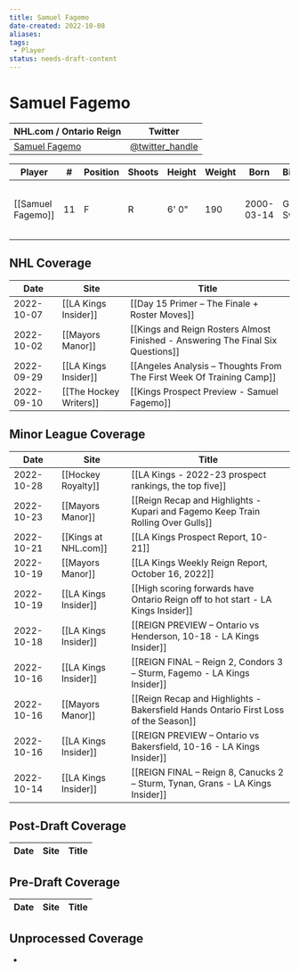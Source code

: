 ```yaml
---
title: Samuel Fagemo
date-created: 2022-10-08
aliases: 
tags:
 - Player
status: needs-draft-content
---
```


# Samuel Fagemo

NHL.com / Ontario Reign | Twitter
-|-
[Samuel Fagemo](https://ontarioreign.com/roster/samuel-fagemo) | [@twitter_handle](https://twitter.com/)

Player | \# | Position | Shoots | Height | Weight | Born | Birthplace | Draft 
-|-|-|-|-|-|-|-|-
[[Samuel Fagemo]] | 11 | F | R | 6' 0" | 190 | 2000-03-14 | Goteborg, Sweden | LAK 2nd RD, 2019 (50th)



## NHL  Coverage
| Date       | Site                   | Title                                                                           |
| ---------- | ---------------------- | ------------------------------------------------------------------------------- |
| 2022-10-07 | [[LA Kings Insider]]   | [[Day 15 Primer – The Finale + Roster Moves]]                                   |
| 2022-10-02 | [[Mayors Manor]]       | [[Kings and Reign Rosters Almost Finished - Answering The Final Six Questions]] |
| 2022-09-29 | [[LA Kings Insider]]   | [[Angeles Analysis – Thoughts From The First Week Of Training Camp]]            |
| 2022-09-10 | [[The Hockey Writers]] | [[Kings Prospect Preview - Samuel Fagemo]]                                     |


## Minor League Coverage
| Date       | Site                 | Title                                                                               |
| ---------- | -------------------- | ----------------------------------------------------------------------------------- |
| 2022-10-28 | [[Hockey Royalty]] | [[LA Kings - 2022-23 prospect rankings, the top five]]                                                                                      |
| 2022-10-23 | [[Mayors Manor]]     | [[Reign Recap and Highlights - Kupari and Fagemo Keep Train Rolling Over Gulls]]    |
| 2022-10-21 | [[Kings at NHL.com]] | [[LA Kings Prospect Report, 10-21]]                                                 |
| 2022-10-19 | [[Mayors Manor]]     | [[LA Kings Weekly Reign Report, October 16, 2022]]                                  |
| 2022-10-19 | [[LA Kings Insider]] | [[High scoring forwards have Ontario Reign off to hot start - LA Kings Insider]]    |
| 2022-10-18 | [[LA Kings Insider]] | [[REIGN PREVIEW – Ontario vs Henderson, 10-18 - LA Kings Insider]]                  |
| 2022-10-16 | [[LA Kings Insider]] | [[REIGN FINAL – Reign 2, Condors 3 – Sturm, Fagemo - LA Kings Insider]]             |
| 2022-10-16 | [[Mayors Manor]]     | [[Reign Recap and Highlights - Bakersfield Hands Ontario First Loss of the Season]] |
| 2022-10-16 | [[LA Kings Insider]] | [[REIGN PREVIEW – Ontario vs Bakersfield, 10-16 - LA Kings Insider]]                |
| 2022-10-14 | [[LA Kings Insider]] | [[REIGN FINAL – Reign 8, Canucks 2 – Sturm, Tynan, Grans - LA Kings Insider]]       |



## Post-Draft Coverage
Date | Site |  Title
---|---|---



## Pre-Draft Coverage
Date | Site |  Title
---|---|---


## Unprocessed Coverage
- 
